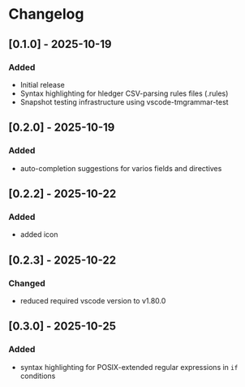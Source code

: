 # Changelog


## [0.1.0] - 2025-10-19

### Added

- Initial release
- Syntax highlighting for hledger CSV-parsing rules files (.rules)
- Snapshot testing infrastructure using vscode-tmgrammar-test

## [0.2.0] - 2025-10-19

### Added
- auto-completion suggestions for varios fields and directives

## [0.2.2] - 2025-10-22

### Added
- added icon

## [0.2.3] - 2025-10-22

### Changed
- reduced required vscode version to v1.80.0

## [0.3.0] - 2025-10-25

### Added
- syntax highlighting for POSIX-extended regular expressions in `if` conditions